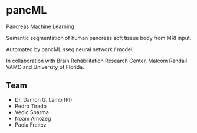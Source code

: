 # pancML
Pancreas Machine Learning

Semantic segmentation of human pancreas soft tissue body from MRI input.

Automated by pancML sseg neural network / model.

In collaboration with Brain Rehabilitation Research Center, Malcom Randall VAMC and University of Florida.


## Team
- Dr. Damon G. Lamb (PI)
- Pedro Tirado
- Vedic Sharma
- Noam Amozeg
- Paola Freitez
